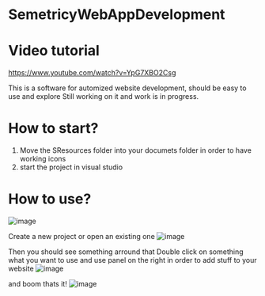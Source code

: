 # SemetricyWebAppDevelopment
# Video tutorial
https://www.youtube.com/watch?v=YpG7XBO2Csg

This is a software for automized website development, should be easy to use and explore
Still working on it and work is in progress.
# How to start?
1. Move the SResources folder into your documets folder in order to have working icons
2. start the project in visual studio
# How to use?
![image](https://user-images.githubusercontent.com/73321844/188295005-3b166ca1-9815-4342-8e85-12b71c97b66e.png)

Create a new project or open an existing one
![image](https://user-images.githubusercontent.com/73321844/188295038-2323fe91-cab3-4b22-a1b6-ae877bd7a812.png)

Then you should see something arround that
Double click on something what you want to use and use panel on the right in order to add stuff to your website
![image](https://user-images.githubusercontent.com/73321844/188295079-8c3241fb-8197-4850-9aa3-0e89d16b5d12.png)

 and boom thats it!
![image](https://user-images.githubusercontent.com/73321844/188295108-dfe05c8e-6313-4cdd-902d-dfcff8df0fd6.png)
